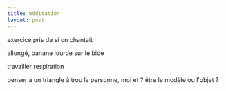 ```yaml
---
title: méditation
layout: post
---
```


exercice pris de si on chantait

allongé, banane lourde sur le bide

travailler respiration

penser à un triangle à trou
la personne, moi et ?
être le modèle ou l'objet ?
